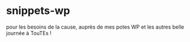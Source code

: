 # snippets-wp

pour les besoins de la cause, auprès de mes potes WP et les autres
belle journée à TouTEs !
